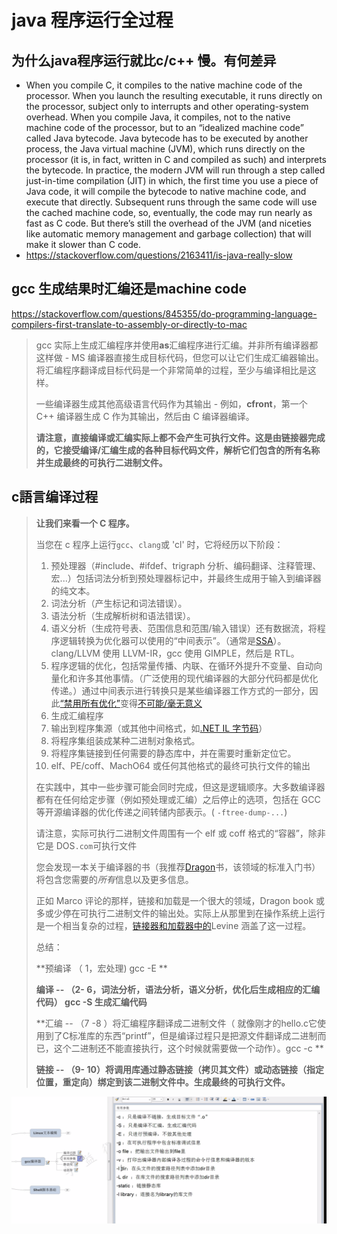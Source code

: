 # java 程序运行全过程

## 为什么java程序运行就比c/c++ 慢。有何差异

- When you compile C, it compiles to the native machine code of the processor. When you launch the resulting executable, it runs directly on the processor, subject only to interrupts and other operating-system overhead. When you compile Java, it compiles, not to the native machine code of the processor, but to an “idealized machine code” called Java bytecode. Java bytecode has to be executed by another process, the Java virtual machine (JVM), which runs directly on the processor (it is, in fact, written in C and compiled as such) and interprets the bytecode. In practice, the modern JVM will run through a step called just-in-time compilation (JIT) in which, the first time you use a piece of Java code, it will compile the bytecode to native machine code, and execute that directly. Subsequent runs through the same code will use the cached machine code, so, eventually, the code may run nearly as fast as C code. But there’s still the overhead of the JVM (and niceties like automatic memory management and garbage collection) that will make it slower than C code.
- https://stackoverflow.com/questions/2163411/is-java-really-slow

## gcc 生成结果时汇编还是machine code

https://stackoverflow.com/questions/845355/do-programming-language-compilers-first-translate-to-assembly-or-directly-to-mac

> gcc 实际上生成汇编程序并使用**as**汇编程序进行汇编。并非所有编译器都这样做 - MS 编译器直接生成目标代码，但您可以让它们生成汇编器输出。将汇编程序翻译成目标代码是一个非常简单的过程，至少与编译相比是这样。
>
> 一些编译器生成其他高级语言代码作为其输出 - 例如，**cfront**，第一个 C++ 编译器生成 C 作为其输出，然后由 C 编译器编译。
>
> **请注意，直接编译或汇编实际上都不会产生可执行文件。这是由链接器完成的，它接受编译/汇编生成的各种目标代码文件，解析它们包含的所有名称并生成最终的可执行二进制文件。**

## c語言编译过程

> **让我们来看一个 C 程序。**
>
> 当您在 c 程序上运行`gcc`、`clang`或 'cl' 时，它将经历以下阶段：
>
> 1. 预处理器（#include、#ifdef、trigraph 分析、编码翻译、注释管理、宏...）包括词法分析到预处理器标记中，并最终生成用于输入到编译器的纯文本。
> 2. 词法分析（产生标记和词法错误）。
> 3. 语法分析（生成解析树和语法错误）。
> 4. 语义分析（生成符号表、范围信息和范围/输入错误）还有数据流，将程序逻辑转换为优化器可以使用的“中间表示”。（通常是[SSA](https://en.wikipedia.org/wiki/Static_single_assignment_form)）。clang/LLVM 使用 LLVM-IR，gcc 使用 GIMPLE，然后是 RTL。
> 5. 程序逻辑的优化，包括常量传播、内联、在循环外提升不变量、自动向量化和许多其他事情。（广泛使用的现代编译器的大部分代码都是优化传递。）通过中间表示进行转换只是某些编译器工作方式的一部分，因此[“禁用所有优化”](https://stackoverflow.com/questions/33278757/disable-all-optimization-options-in-gcc)变得[不可能/毫无意义](https://stackoverflow.com/questions/33278757/disable-all-optimization-options-in-gcc)
> 6. 生成汇编程序
> 7. 输出到程序集源（或其他中间格式，如[.NET IL 字节码](https://en.wikipedia.org/wiki/Common_Intermediate_Language)）
> 8. 将程序集组装成某种二进制对象格式。
> 9. 将程序集链接到任何需要的静态库中，并在需要时重新定位它。
> 10. elf、PE/coff、MachO64 或任何其他格式的最终可执行文件的输出
>
> 在实践中，其中一些步骤可能会同时完成，但这是逻辑顺序。大多数编译器都有在任何给定步骤（例如预处理或汇编）之后停止的选项，包括在 GCC 等开源编译器的优化传递之间转储内部表示。( `-ftree-dump-...`)
>
> 请注意，实际可执行二进制文件周围有一个 elf 或 coff 格式的“容器”，除非它是 DOS`.com`可执行文件
>
> 您会发现一本关于编译器的书（我推荐[Dragon](https://rads.stackoverflow.com/amzn/click/com/0321486811)书，该领域的标准入门书）将包含您需要的*所有*信息以及更多信息。
>
> 正如 Marco 评论的那样，链接和加载是一个很大的领域，Dragon book 或多或少停在可执行二进制文件的输出处。实际上从那里到在操作系统上运行是一个相当复杂的过程，[链接器和加载器中的](http://www.iecc.com/linker/)Levine 涵盖了这一过程。
>
> 总结：
>
> **预编译 （ 1，宏处理) 	gcc -E **
>
> **编译 -- （2- 6，词法分析，语法分析，语义分析，优化后生成相应的汇编代码）	 gcc -S 生成汇编代码**
>
> **汇编 -- （7 -8 ）将汇编程序翻译成二进制文件（ 就像刚才的hello.c它使用到了C标准库的东西“printf”，但是编译过程只是把源文件翻译成二进制而已，这个二进制还不能直接执行，这个时候就需要做一个动作）。gcc -c **
>
> **链接 -- （9- 10）将调用库通过静态链接（拷贝其文件）或动态链接（指定位置，重定向）绑定到该二进制文件中。生成最终的可执行文件。**

![image-20210712142059197](image/image-20210712142059197.png)
